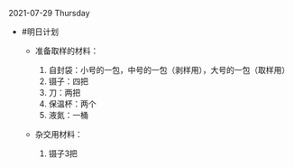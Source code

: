 2021-07-29 Thursday


- #明日计划 
  - 准备取样的材料：
    1.  自封袋：小号的一包，中号的一包（剥样用），大号的一包（取样用）
    2.  镊子：四把
    3.  刀：两把
    4.  保温杯：两个
    5.  液氮：一桶

  - 杂交用材料：
    1. 镊子3把






